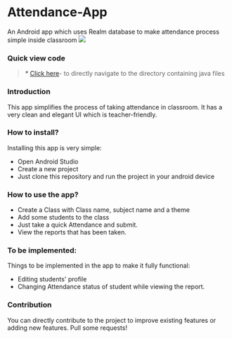# Attendance-App
An Android app which uses Realm database to make attendance process simple inside classroom
<img src="https://1.bp.blogspot.com/-3DB20TFYMtY/X5a53iGR__I/AAAAAAAAKho/Yeq8fcoM3Os4RFa8ml9oNv_ITbbyGk4RgCLcBGAsYHQ/s1280/Untitled-12.jpg">
### Quick view code

> **_*_** [Click here](https://github.com/jaikeerthick/Easy-Attendance-App/tree/main/app/src/main/java/com/ajstudios/easyattendance)- to directly navigate to the directory containing java files

### Introduction

This app simplifies the process of taking attendance in classroom. It has a very clean and elegant UI which is teacher-friendly. 

### How to install?
Installing this app is very simple:
* Open Android Studio
* Create a new project
* Just clone this repository and run the project in your android device

### How to use the app?
* Create a Class with Class name, subject name and a theme
* Add some students to the class
* Just take a quick Attendance and submit.
* View the reports that has been taken.

### To be implemented:
Things to be implemented in the app to make it fully functional:
* Editing students' profile
* Changing Attendance status of student while viewing the report.

### Contribution
You can directly contribute to the project to improve existing features or adding new features. Pull some requests!

